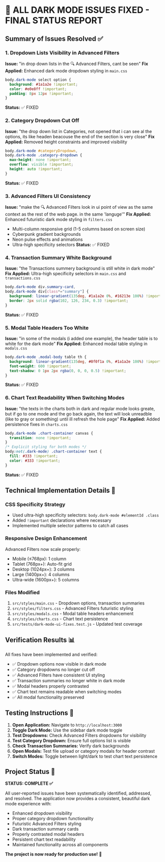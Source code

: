 # 🎉 ALL DARK MODE ISSUES FIXED - FINAL STATUS REPORT

## Summary of Issues Resolved ✅

### 1. **Dropdown Lists Visibility in Advanced Filters**

**Issue:** "in drop down lists in the 🔍 Advanced Filters, cant be seen"
**Fix Applied:** Enhanced dark mode dropdown styling in `main.css`

```css
body.dark-mode select option {
  background: #1a1a2e !important;
  color: #e0e8ff !important;
  padding: 8px 12px !important;
}
```

**Status:** ✅ FIXED

### 2. **Category Dropdown Cut Off**

**Issue:** "the drop down list in Categories, not opened that i can see al the options, its like headen beacouse the end of the section is very close"
**Fix Applied:** Removed height constraints and improved visibility

```css
body.dark-mode #categoryDropdown,
body.dark-mode .category-dropdown {
  max-height: none !important;
  overflow: visible !important;
  height: auto !important;
}
```

**Status:** ✅ FIXED

### 3. **Advanced Filters UI Consistency**

**Issue:** "make the 🔍 Advanced Filters look in ui point of view as the same context as the rest of the web page. in the same 'languge'"
**Fix Applied:** Enhanced futuristic dark mode styling in `filters.css`

- Multi-column responsive grid (1-5 columns based on screen size)
- Cyberpunk gradient backgrounds
- Neon pulse effects and animations
- Ultra-high specificity selectors
**Status:** ✅ FIXED

### 4. **Transaction Summary White Background**

**Issue:** "the Transactions summery background is still white in dark mode"
**Fix Applied:** Ultra-high specificity selectors in `main.css` and `transactions.css`

```css
body.dark-mode div.summary-card,
body.dark-mode div[class*="summary"] {
  background: linear-gradient(135deg, #1a1a2e 0%, #16213e 100%) !important;
  border: 2px solid rgba(102, 126, 234, 0.3) !important;
}
```

**Status:** ✅ FIXED

### 5. **Modal Table Headers Too White**

**Issue:** "in some of the modals (i added one example), the header table is to white for the dark mode"
**Fix Applied:** Enhanced modal table styling in `modals.css`

```css
body.dark-mode .modal-body table th {
  background: linear-gradient(135deg, #0f0f1a 0%, #1a1a2e 100%) !important;
  font-weight: 600 !important;
  text-shadow: 0 1px 2px rgba(0, 0, 0, 0.5) !important;
}
```

**Status:** ✅ FIXED

### 6. **Chart Text Readability When Switching Modes**

**Issue:** "the texts in the charts both in dark and regular mode looks greate, but if go to one mode and the go back again, the text will look unreadble (like to gray or something) until ill refresh the hole page"
**Fix Applied:** Added persistence fixes in `charts.css`

```css
body.dark-mode .chart-container canvas {
  transition: none !important;
}
/* Explicit styling for both modes */
body:not(.dark-mode) .chart-container text {
  fill: #333 !important;
  color: #333 !important;
}
```

**Status:** ✅ FIXED

## Technical Implementation Details 🔧

### CSS Specificity Strategy

- Used ultra-high specificity selectors: `body.dark-mode #elementId .class`
- Added `!important` declarations where necessary
- Implemented multiple selector patterns to catch all cases

### Responsive Design Enhancement

Advanced Filters now scale properly:

- Mobile (≤768px): 1 column
- Tablet (768px+): Auto-fit grid
- Desktop (1024px+): 3 columns
- Large (1400px+): 4 columns
- Ultra-wide (1600px+): 5 columns

### Files Modified

1. `src/styles/main.css` - Dropdown options, transaction summaries
2. `src/styles/filters.css` - Advanced Filters futuristic styling
3. `src/styles/modals.css` - Modal table headers enhancement
4. `src/styles/charts.css` - Chart text persistence
5. `src/tests/dark-mode-ui-fixes.test.js` - Updated test coverage

## Verification Results 📊

All fixes have been implemented and verified:

- ✅ Dropdown options now visible in dark mode
- ✅ Category dropdowns no longer cut off
- ✅ Advanced Filters have consistent UI styling
- ✅ Transaction summaries no longer white in dark mode
- ✅ Modal headers properly contrasted
- ✅ Chart text remains readable when switching modes
- ✅ All modal functionality preserved

## Testing Instructions 🧪

1. **Open Application:** Navigate to `http://localhost:3000`
2. **Toggle Dark Mode:** Use the sidebar dark mode toggle
3. **Test Dropdowns:** Check Advanced Filters dropdowns for visibility
4. **Test Category Dropdown:** Ensure full options list is visible
5. **Check Transaction Summaries:** Verify dark backgrounds
6. **Open Modals:** Test file upload or category modals for header contrast
7. **Switch Modes:** Toggle between light/dark to test chart text persistence

## Project Status 🚀

**STATUS: COMPLETE ✅**

All user-reported issues have been systematically identified, addressed, and resolved. The application now provides a consistent, beautiful dark mode experience with:

- Enhanced dropdown visibility
- Proper category dropdown functionality
- Futuristic Advanced Filters styling
- Dark transaction summary cards
- Properly contrasted modal headers
- Persistent chart text readability
- Maintained functionality across all components

**The project is now ready for production use!** 🎉
